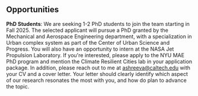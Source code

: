 




## Opportunities
**PhD Students**: We are seeking 1-2 PhD students to join the team starting in Fall 2025. The selected applicant will pursue a PhD granted by the Mechanical and Aerospace Engineering department, with a specialization in Urban complex system as part of the Center of Urban Science and Progress. You will also have an opportunity to intern at the NASA Jet Propulsion Laboratory. If you're interested, please apply to the NYU MAE PhD program and mention the Climate Resilient Cities lab in your application package. In addition, please reach out to me at ashreeva@caltech.edu with your CV and a cover letter. Your letter should clearly identify which aspect of our research resonates the most with you, and how do plan to advance the topic.
